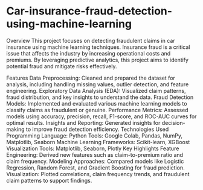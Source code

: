 # Car-insurance-fraud-detection-using-machine-learning

Overview
This project focuses on detecting fraudulent claims in car insurance using machine learning techniques. Insurance fraud is a critical issue that affects the industry by increasing operational costs and premiums. By leveraging predictive analytics, this project aims to identify potential fraud and mitigate risks effectively.

Features
Data Preprocessing: Cleaned and prepared the dataset for analysis, including handling missing values, outlier detection, and feature engineering.
Exploratory Data Analysis (EDA): Visualized claim patterns, fraud distribution, and key insights to understand the data.
Fraud Detection Models: Implemented and evaluated various machine learning models to classify claims as fraudulent or genuine.
Performance Metrics: Assessed models using accuracy, precision, recall, F1-score, and ROC-AUC curves for optimal results.
Insights and Reporting: Generated insights for decision-making to improve fraud detection efficiency.
Technologies Used
Programming Language: Python
Tools: Google Colab, Pandas, NumPy, Matplotlib, Seaborn
Machine Learning Frameworks: Scikit-learn, XGBoost
Visualization Tools: Matplotlib, Seaborn, Plotly
Key Highlights
Feature Engineering: Derived new features such as claim-to-premium ratio and claim frequency.
Modeling Approaches: Compared models like Logistic Regression, Random Forest, and Gradient Boosting for fraud prediction.
Visualization: Plotted correlations, claim frequency trends, and fraudulent claim patterns to support findings.

